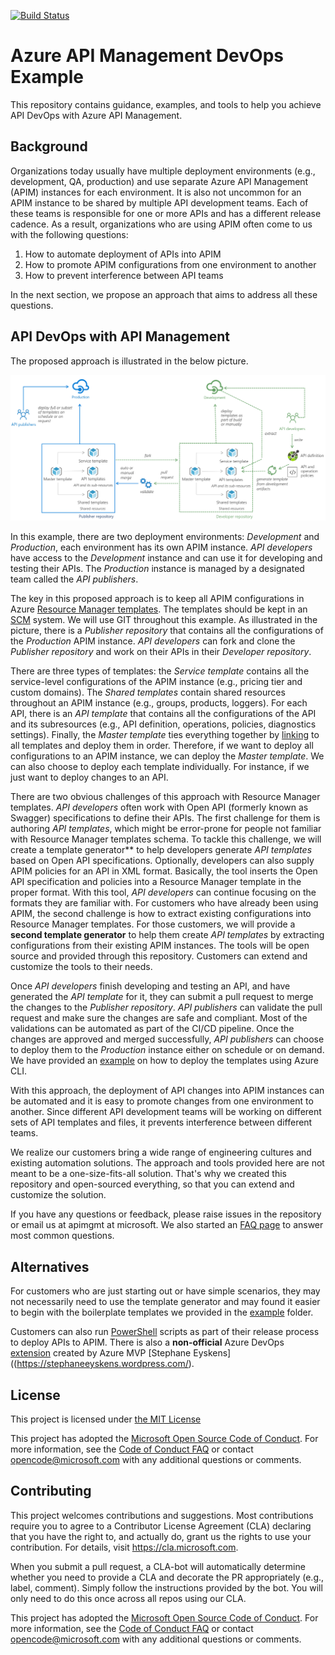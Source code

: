 [![Build Status](https://dev.azure.com/apim-devops/ARM-template-generator/_apis/build/status/Master%20-%20Quality%20Gate?branchName=master)](https://dev.azure.com/apim-devops/ARM-template-generator/_build/latest?definitionId=1?branchName=master)

# Azure API Management DevOps Example

This repository contains guidance, examples, and tools to help you achieve API DevOps with Azure API Management.

## Background

Organizations today usually have multiple deployment environments (e.g., development, QA, production) and use separate Azure API Management (APIM) instances for each environment. It is also not uncommon for an APIM instance to be shared by multiple API development teams. Each of these teams is responsible for one or more APIs and has a different release cadence. As a result, organizations who are using APIM often come to us with the following questions:

1. How to automate deployment of APIs into APIM
2. How to promote APIM configurations from one environment to another
3. How to prevent interference between API teams 

In the next section, we propose an approach that aims to address all these questions. 

## API DevOps with API Management

The proposed approach is illustrated in the below picture.

![alt](APIM-DevOps.png)

In this example, there are two deployment environments: _Development_ and _Production_, each environment has its own APIM instance. _API developers_ have access to the _Development_ instance and can use it for developing and testing their APIs. The _Production_ instance is managed by a designated team called the _API publishers_.

The key in this proposed approach is to keep all APIM configurations in Azure [Resource Manager templates](https://docs.microsoft.com/azure/azure-resource-manager/resource-group-authoring-templates). The templates should be kept in an [SCM](https://en.wikipedia.org/wiki/Software_configuration_management) system. We will use GIT throughout this example. As illustrated in the picture, there is a _Publisher repository_ that contains all the configurations of the _Production_ APIM instance. _API developers_ can fork and clone the _Publisher repository_ and work on their APIs in their _Developer repository_.

There are three types of templates: the _Service template_ contains all the service-level configurations of the APIM instance (e.g., pricing tier and custom domains). The _Shared templates_ contain shared resources throughout an APIM instance (e.g., groups, products, loggers). For each API, there is an _API template_ that contains all the configurations of the API and its subresources (e.g., API definition, operations, policies, diagnostics settings). Finally, the _Master template_ ties everything together by [linking](https://docs.microsoft.com/en-us/azure/azure-resource-manager/resource-group-linked-templates) to all templates and deploy them in order. Therefore, if we want to deploy all configurations to an APIM instance, we can deploy the _Master template_. We can also choose to deploy each template individually. For instance, if we just want to deploy changes to an API.

There are two obvious challenges of this approach with Resource Manager templates. _API developers_ often work with Open API (formerly known as Swagger) specifications to define their APIs. The first challenge for them is authoring _API templates_, which might be error-prone for people not familiar with Resource Manager templates schema. To tackle this challenge, we will create a template generator** to help developers generate _API templates_ based on Open API specifications. Optionally, developers can also supply APIM policies for an API in XML format. Basically, the tool inserts the Open API specification and policies into a Resource Manager template in the proper format. With this tool, _API developers_ can continue focusing on the formats they are familiar with. For customers who have already been using APIM, the second challenge is how to extract existing configurations into Resource Manager templates. For those customers, we will provide a **second template generator** to help them create _API templates_ by extracting configurations from their existing APIM instances. The tools will be open source and provided through this repository. Customers can extend and customize the tools to their needs.

Once _API developers_ finish developing and testing an API, and have generated the _API template_ for it, they can submit a pull request to merge the changes to the _Publisher repository_. _API publishers_ can validate the pull request and make sure the changes are safe and compliant. Most of the validations can be automated as part of the CI/CD pipeline. Once the changes are approved and merged successfully, _API publishers_ can choose to deploy them to the _Production_ instance either on schedule or on demand. We have provided an [example](Example.md) on how to deploy the templates using Azure CLI.

With this approach, the deployment of API changes into APIM instances can be automated and it is easy to promote changes from one environment to another. Since different API development teams will be working on different sets of API templates and files, it prevents interference between different teams.

We realize our customers bring a wide range of engineering cultures and existing automation solutions. The approach and tools provided here are not meant to be a one-size-fits-all solution. That's why we created this repository and open-sourced everything, so that you can extend and customize the solution.

If you have any questions or feedback, please raise issues in the repository or email us at apimgmt at microsoft. We also started an [FAQ page](./FAQ.md) to answer most common questions. 

## Alternatives

For customers who are just starting out or have simple scenarios, they may not necessarily need to use the template generator and may found it easier to begin with the boilerplate templates we provided in the [example](./example/) folder. 

Customers can also run [PowerShell](https://docs.microsoft.com/powershell/module/azurerm.apimanagement/?view=azurermps-6.13.0) scripts as part of their release process to deploy APIs to APIM. There is also a **non-official** Azure DevOps [extension](https://marketplace.visualstudio.com/items?itemName=stephane-eyskens.apim) created by Azure MVP [Stephane Eyskens]((https://stephaneeyskens.wordpress.com/). 

## License

This project is licensed under [the MIT License](LICENSE)

This project has adopted the [Microsoft Open Source Code of Conduct](https://opensource.microsoft.com/codeofconduct/). For more information, see the [Code of Conduct FAQ](https://opensource.microsoft.com/codeofconduct/faq/) or contact [opencode@microsoft.com](mailto:opencode@microsoft.com) with any additional questions or comments.

## Contributing

This project welcomes contributions and suggestions. Most contributions require you to agree to a Contributor License Agreement (CLA) declaring that you have the right to, and actually do, grant us the rights to use your contribution. For details, visit https://cla.microsoft.com.

When you submit a pull request, a CLA-bot will automatically determine whether you need to provide a CLA and decorate the PR appropriately (e.g., label, comment). Simply follow the instructions provided by the bot. You will only need to do this once across all repos using our CLA.

This project has adopted the [Microsoft Open Source Code of Conduct](https://opensource.microsoft.com/codeofconduct/).
For more information, see the [Code of Conduct FAQ](https://opensource.microsoft.com/codeofconduct/faq/) or contact [opencode@microsoft.com](mailto:opencode@microsoft.com) with any additional questions or comments.
